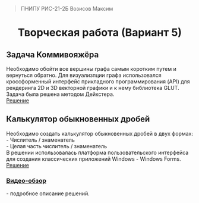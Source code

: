 >ПНИПУ РИС-21-2Б Возисов Максим
<h1 align="center">Творческая работа (Вариант 5)</center></h1>
<h2>Задача Коммивояжёра</h2>
Необходимо обойти все вершины графа самым коротким путем и вернуться обратно. Для визуализпции графа использовался кроссформенный интерфейс прикладного программирования (API) для рендеринга 2D и 3D векторной графики и к нему библиотека GLUT. Задача была решена методом Дейкстера.
<summary><a href="https://github.com/MaximVozisov/CreativeWork/tree/main/TravelingSalesman">Решение</a></summary>
<h2>Калькулятор обыкновенных дробей</h2>
Необходимо создать калькулятор обыкновенных дробей в двух формах:<br>
-	Числитель / знаменатель<br>
-	Целая часть числитель / знаменатель<br>
В решении использовалась платформа пользовательского интерфейса для создания классических приложений Windows - Windows Forms.
<summary><a href="https://github.com/MaximVozisov/CreativeWork/tree/main/TravelingSalesman">Решение</a></summary>
<summary><h3><a href="https://youtu.be/S3tasRowiYI">Видео-обзор</a></h3> - подробное описание решений.</summary>
